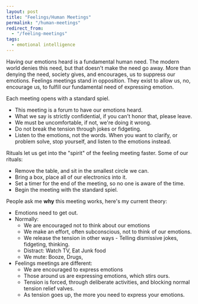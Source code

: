 ```yaml
---
layout: post
title: "Feelings/Human Meetings"
permalink: "/human-meetings"
redirect_from:
  - "/feeling-meetings"
tags:
  - emotional intelligence
---
```


Having our emotions heard is a fundamental human need. The modern world denies this need, but that doesn't make the need go away. More than denying the need, society gives, and encourages, us to suppress our emotions. Feelings meetings stand in opposition. They exist to allow us, no, encourage us, to fulfill our fundamental need of expressing emotion.

Each meeting opens with a standard spiel.

- This meeting is a forum to have our emotions heard.
- What we say is strictly confidential, if you can't honor that, please leave.
- We must be uncomfortable, if not, we're doing it wrong.
- Do not break the tension through jokes or fidgeting.
- Listen to the emotions, not the words. When you want to clarify, or problem solve, stop yourself, and listen to the emotions instead.

Rituals let us get into the "spirit" of the feeling meeting faster. Some of our rituals:

- Remove the table, and sit in the smallest circle we can.
- Bring a box, place all of our electronics into it.
- Set a timer for the end of the meeting, so no one is aware of the time.
- Begin the meeting with the standard spiel.

People ask me **why** this meeting works, here's my current theory:

- Emotions need to get out.
- Normally:
  - We are encouraged not to think about our emotions
  - We make an effort, often subconscious, not to think of our emotions.
  - We release the tension in other ways - Telling dismissive jokes, fidgeting, thinking.
  - Distract: Watch TV, Eat Junk food
  - We mute: Booze, Drugs,
- Feelings meetings are different:
  - We are encouraged to express emotions
  - Those around us are expressing emotions, which stirs ours.
  - Tension is forced, through deliberate activities, and blocking normal tension relief valves.
  - As tension goes up, the more you need to express your emotions.
